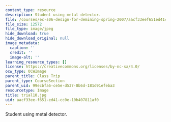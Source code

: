```yaml
---
content_type: resource
description: Student using metal detector.
file: /courses/ec-s06-design-for-demining-spring-2007/aacf33eef651ed41cc0e10b407811af0_trial10.jpg
file_size: 12572
file_type: image/jpeg
hide_download: true
hide_download_original: null
image_metadata:
  caption: ''
  credit: ''
  image-alt: ''
learning_resource_types: []
license: https://creativecommons.org/licenses/by-nc-sa/4.0/
ocw_type: OCWImage
parent_title: Class Trip
parent_type: CourseSection
parent_uid: 99ecbfa6-ce5e-d537-8b6d-181d91efeba3
resourcetype: Image
title: trial10.jpg
uid: aacf33ee-f651-ed41-cc0e-10b407811af0
---
```

Student using metal detector.